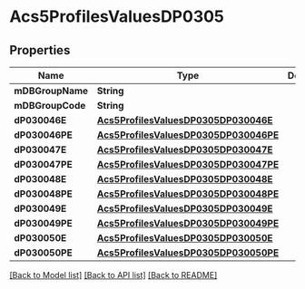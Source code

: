 # Acs5ProfilesValuesDP0305

## Properties
Name | Type | Description | Notes
------------ | ------------- | ------------- | -------------
**mDBGroupName** | **String** |  | 
**mDBGroupCode** | **String** |  | 
**dP030046E** | [**Acs5ProfilesValuesDP0305DP030046E**](Acs5ProfilesValuesDP0305DP030046E.md) |  | 
**dP030046PE** | [**Acs5ProfilesValuesDP0305DP030046PE**](Acs5ProfilesValuesDP0305DP030046PE.md) |  | 
**dP030047E** | [**Acs5ProfilesValuesDP0305DP030047E**](Acs5ProfilesValuesDP0305DP030047E.md) |  | 
**dP030047PE** | [**Acs5ProfilesValuesDP0305DP030047PE**](Acs5ProfilesValuesDP0305DP030047PE.md) |  | 
**dP030048E** | [**Acs5ProfilesValuesDP0305DP030048E**](Acs5ProfilesValuesDP0305DP030048E.md) |  | 
**dP030048PE** | [**Acs5ProfilesValuesDP0305DP030048PE**](Acs5ProfilesValuesDP0305DP030048PE.md) |  | 
**dP030049E** | [**Acs5ProfilesValuesDP0305DP030049E**](Acs5ProfilesValuesDP0305DP030049E.md) |  | 
**dP030049PE** | [**Acs5ProfilesValuesDP0305DP030049PE**](Acs5ProfilesValuesDP0305DP030049PE.md) |  | 
**dP030050E** | [**Acs5ProfilesValuesDP0305DP030050E**](Acs5ProfilesValuesDP0305DP030050E.md) |  | 
**dP030050PE** | [**Acs5ProfilesValuesDP0305DP030050PE**](Acs5ProfilesValuesDP0305DP030050PE.md) |  | 

[[Back to Model list]](../README.md#documentation-for-models) [[Back to API list]](../README.md#documentation-for-api-endpoints) [[Back to README]](../README.md)


